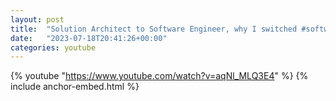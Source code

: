 ```yaml
---
layout: post
title:  "Solution Architect to Software Engineer, why I switched #softwareengineering #programming #coding"
date:   "2023-07-18T20:41:26+00:00"
categories: youtube
---
```

{% youtube  "https://www.youtube.com/watch?v=aqNl_MLQ3E4" %}
{% include anchor-embed.html %}
<br />


